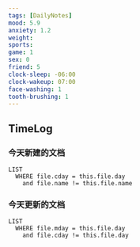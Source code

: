 ```yaml
---
tags: [DailyNotes]
mood: 5.9
anxiety: 1.2
weight: 
sports: 
game: 1
sex: 0
friend: 5
clock-sleep: -06:00
clock-wakeup: 07:00
face-washing: 1
tooth-brushing: 1
---
```


## TimeLog


### 今天新建的文档
```dataview
LIST 
  WHERE file.cday = this.file.day
    and file.name != this.file.name
```

### 今天更新的文档
```dataview
LIST
  WHERE file.mday = this.file.day
    and file.cday != this.file.day
```
